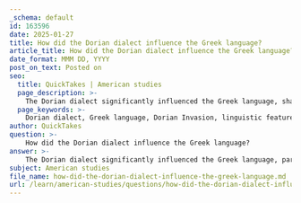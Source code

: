 ```yaml
---
_schema: default
id: 163596
date: 2025-01-27
title: How did the Dorian dialect influence the Greek language?
article_title: How did the Dorian dialect influence the Greek language?
date_format: MMM DD, YYYY
post_on_text: Posted on
seo:
  title: QuickTakes | American studies
  page_description: >-
    The Dorian dialect significantly influenced the Greek language, shaping its linguistic features, cultural identity, and literary contributions during the period following the Dorian Invasion.
  page_keywords: >-
    Dorian dialect, Greek language, Dorian Invasion, linguistic features, cultural integration, literary contributions, historical context, dialects of ancient Greece, Spartan culture, Mycenaean civilization, Greek Dark Ages, phonetic features, grammatical structures
author: QuickTakes
question: >-
    How did the Dorian dialect influence the Greek language?
answer: >-
    The Dorian dialect significantly influenced the Greek language, particularly following the Dorian Invasion, which is theorized to have occurred around 1200 BCE. This migration led to substantial cultural and demographic changes in ancient Greece, particularly in the Peloponnesus, where the Dorian dialect became the dominant form of Greek spoken.\n\n1. **Linguistic Features**: The Dorian dialect is characterized by distinct phonetic features, vocabulary, and grammatical structures that set it apart from other Greek dialects such as Ionic and Aeolic. For instance, the Dorian dialect often employed a simpler vowel system and had unique forms of verb conjugation and noun declension.\n\n2. **Cultural Integration**: As the Dorians settled in various regions, including Sparta, their dialect influenced local languages and dialects. The Dorian dialect became associated with specific city-states, particularly Sparta, and played a crucial role in shaping the local culture, literature, and identity.\n\n3. **Literary Contributions**: The Dorian dialect's influence is evident in the literature produced in regions where it was spoken. For example, the works of poets and playwrights from Sparta and surrounding areas often utilized the Dorian dialect, contributing to the richness of ancient Greek literature.\n\n4. **Historical Context**: The transition from the Mycenaean civilization to the Greek Dark Ages marked a significant linguistic shift. The Dorian dialect replaced the Mycenaean dialects, leading to a fragmentation of the Greek language into various regional dialects. This fragmentation is essential for understanding the development of the Greek language and its dialects over time.\n\nIn summary, the Dorian dialect's influence on the Greek language is profound, as it not only became a dominant form of communication in certain regions but also shaped the cultural and literary landscape of ancient Greece. Understanding the Dorian dialect is crucial for studying the historical context and evolution of the Greek language.
subject: American studies
file_name: how-did-the-dorian-dialect-influence-the-greek-language.md
url: /learn/american-studies/questions/how-did-the-dorian-dialect-influence-the-greek-language
---
```


&nbsp;